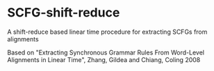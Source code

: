 # SCFG-shift-reduce
A shift-reduce based linear time procedure for extracting SCFGs from alignments

Based on "Extracting Synchronous Grammar Rules From Word-Level Alignments in Linear Time", Zhang, Gildea and Chiang, Coling 2008
